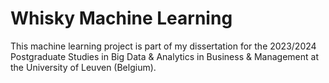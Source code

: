 # Whisky Machine Learning
This machine learning project is part of my dissertation for the 2023/2024 Postgraduate Studies in Big Data & Analytics in Business & Management at the University of Leuven (Belgium). 
